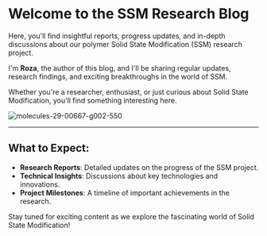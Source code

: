 # Welcome to the SSM Research Blog

Here, you'll find insightful reports, progress updates, and in-depth discussions about our polymer Solid State Modification (SSM) research project.

I'm **Roza**, the author of this blog, and I'll be sharing regular updates, research findings, and exciting breakthroughs in the world of SSM.

Whether you're a researcher, enthusiast, or just curious about Solid State Modification, you'll find something interesting here.

![molecules-29-00667-g002-550](https://github.com/user-attachments/assets/96fe5e40-9c9a-4d36-b648-272ab1a12ec2)

---

## What to Expect:

- **Research Reports**: Detailed updates on the progress of the SSM project.
- **Technical Insights**: Discussions about key technologies and innovations.
- **Project Milestones**: A timeline of important achievements in the research.
  
Stay tuned for exciting content as we explore the fascinating world of Solid State Modification!
